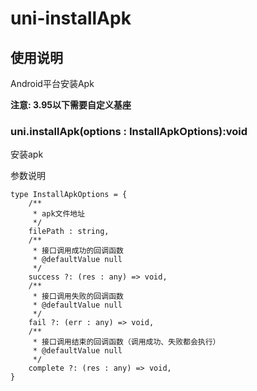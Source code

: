 # uni-installApk

## 使用说明  

Android平台安装Apk

**注意: 3.95以下需要自定义基座**

### uni.installApk(options : InstallApkOptions):void

安装apk

参数说明

```
type InstallApkOptions = {
	/**
	 * apk文件地址
	 */
	filePath : string,
	/**
	 * 接口调用成功的回调函数
	 * @defaultValue null
	 */
	success ?: (res : any) => void,
	/**
	 * 接口调用失败的回调函数
	 * @defaultValue null
	 */
	fail ?: (err : any) => void,
	/**
	 * 接口调用结束的回调函数（调用成功、失败都会执行）
	 * @defaultValue null
	 */
	complete ?: (res : any) => void,
}
```